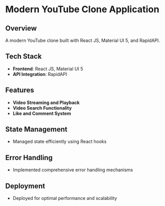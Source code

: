 # Modern YouTube Clone Application

## Overview
A modern YouTube clone built with React JS, Material UI 5, and RapidAPI.

## Tech Stack
- **Frontend**: React JS, Material UI 5
- **API Integration**: RapidAPI

## Features
- **Video Streaming and Playback**
- **Video Search Functionality**
- **Like and Comment System**

## State Management
- Managed state efficiently using React hooks

## Error Handling
- Implemented comprehensive error handling mechanisms

## Deployment
- Deployed for optimal performance and scalability
